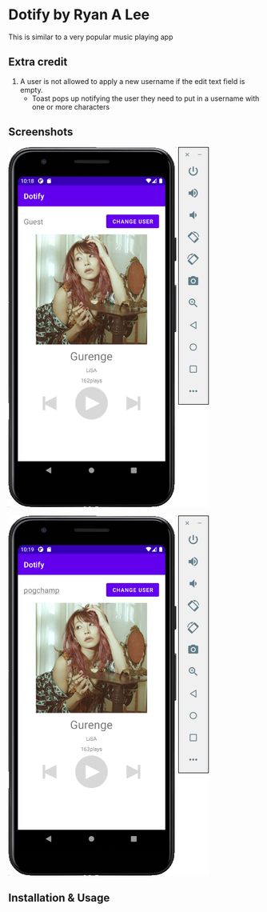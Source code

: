 # Dotify by Ryan A Lee

This is similar to a very popular music playing app

## Extra credit
1. A user is not allowed to apply a new username if the edit text field is empty.
	- Toast pops up notifying the user they need to put in a username with one or more characters 


## Screenshots
![image of the app working](working1.png)

![image of the app working](working2.png)



## Installation & Usage
